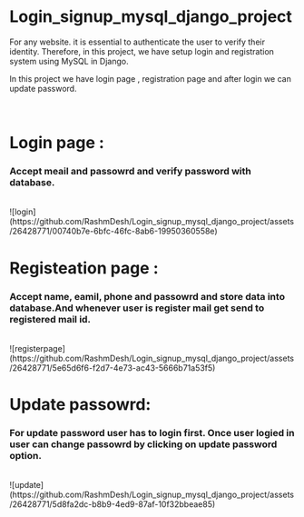 # Login_signup_mysql_django_project
For any website. it is essential to authenticate the user to verify their identity. Therefore, in this project, we have setup login and registration system using MySQL in Django.<br>
<p>In this project we have login page  , registration page and after login we can update password.</p><br>
<h1>Login page :</h1> <h3> Accept meail and passowrd and verify password with database. </h3><br> ![login](https://github.com/RashmDesh/Login_signup_mysql_django_project/assets/26428771/00740b7e-6bfc-46fc-8ab6-19950360558e)
<br>
<h1>Registeation page :</h1> <h3>Accept name, eamil, phone and passowrd and store data into database.And whenever user is register mail get send to registered mail id.</h3><br>![registerpage](https://github.com/RashmDesh/Login_signup_mysql_django_project/assets/26428771/5e65d6f6-f2d7-4e73-ac43-5666b71a53f5)
<br>
<h1>Update passowrd:</h1><h3> For update password user has to login first. Once user logied in user can change passowrd by clicking on update password option.</h3><br>
![update](https://github.com/RashmDesh/Login_signup_mysql_django_project/assets/26428771/5d8fa2dc-b8b9-4ed9-87af-10f32bbeae85)
